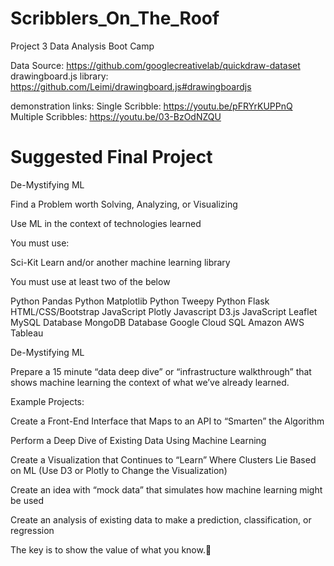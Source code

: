 # Scribblers_On_The_Roof
Project 3 Data Analysis Boot Camp

Data Source: https://github.com/googlecreativelab/quickdraw-dataset
drawingboard.js library: https://github.com/Leimi/drawingboard.js#drawingboardjs

demonstration links:
Single Scribble: https://youtu.be/pFRYrKUPPnQ
Multiple Scribbles: https://youtu.be/03-BzOdNZQU


# Suggested Final Project

De-Mystifying ML

Find a Problem worth Solving, Analyzing, or Visualizing

Use ML in the context of technologies learned

You must use:

Sci-Kit Learn and/or another machine learning library

You must use at least two of the below

Python Pandas
Python Matplotlib
Python Tweepy
Python Flask
HTML/CSS/Bootstrap
JavaScript Plotly
Javascript D3.js
JavaScript Leaflet
MySQL Database
MongoDB Database
Google Cloud SQL
Amazon AWS
Tableau

De-Mystifying ML

Prepare a 15 minute “data deep dive” or “infrastructure walkthrough” that shows machine learning the context of what we’ve already learned.

Example Projects:

Create a Front-End Interface that Maps to an API to “Smarten” the Algorithm

Perform a Deep Dive of Existing Data Using Machine Learning 

Create a Visualization that Continues to “Learn” Where Clusters Lie Based on ML (Use D3 or Plotly to Change the Visualization)

Create an idea with “mock data” that simulates how machine learning might be used

Create an analysis of existing data to make a prediction, classification, or regression


The key is to show the value of what you know.	
